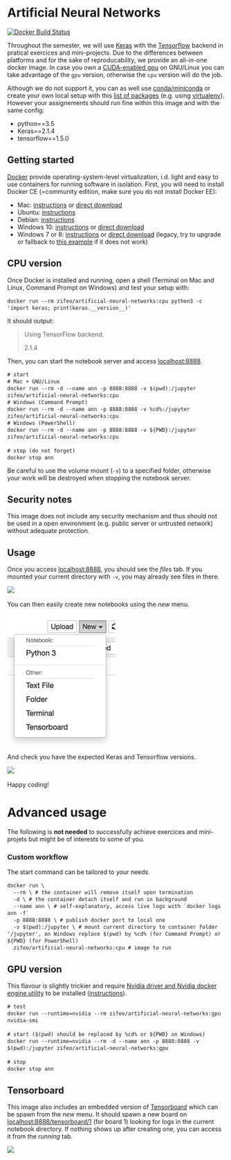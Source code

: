 # Artificial Neural Networks

[![Docker Build Status](https://img.shields.io/docker/build/zifeo/artificial-neural-networks.svg)](https://hub.docker.com/r/zifeo/artificial-neural-networks/)

Throughout the semester, we will use [Keras](https://keras.io) with the [Tensorflow](https://www.tensorflow.org) backend in pratical exercices and mini-projects. Due to the differences between platforms and for the sake of reproducability, we provide an all-in-one docker image. In case you own a [CUDA-enabled gpu](https://developer.nvidia.com/cuda-gpus) on GNU/Linux you can take advantage of the `gpu` version, otherwise the `cpu` version will do the job.

Although we do not support it, you can as well use [conda/miniconda](https://conda.io/docs/user-guide/getting-started.html) or create your own local setup with this [list of packages](https://github.com/zifeo/artificial-neural-networks/blob/master/Dockerfile.cpu#L26-L38) (e.g. using [virtualenv](https://virtualenv.pypa.io/en/stable/)). However your assignements should run fine within this image and with the same config:

- python==3.5
- Keras==2.1.4
- tensorflow==1.5.0 

## Getting started

[Docker](https://www.docker.com) provide operating-system-level virtualization, i.d. light and easy to use containers for running software in isolation. First, you will need to install Docker CE (=community edition, make sure you do not install Docker EE):

- Mac: [instructions](https://docs.docker.com/docker-for-mac/install/) or [direct download](https://download.docker.com/mac/stable/Docker.dmg)
- Ubuntu: [instructions](https://docs.docker.com/install/linux/docker-ce/ubuntu/)
- Debian: [instructions](https://docs.docker.com/install/linux/docker-ce/debian/)
- Windows 10: [instructions](https://docs.docker.com/docker-for-windows/install/) or [direct download](https://download.docker.com/win/stable/Docker%20for%20Windows%20Installer.exe)
- Windows 7 or 8: [instructions](https://docs.docker.com/toolbox/toolbox_install_windows/) or [direct download](https://download.docker.com/win/stable/DockerToolbox.exe) (legacy, try to upgrade or fallback to [this example](http://www.deeplearningitalia.com/en/installation/) if it does not work)

## CPU version

Once Docker is installed and running, open a shell (Terminal on Mac and Linux, Command Prompt on Windows) and test your setup with:

```shell
docker run --rm zifeo/artificial-neural-networks:cpu python3 -c 'import keras; print(keras.__version__)'
```

It should output:

> Using TensorFlow backend.
>
> 2.1.4

Then, you can start the notebook server and access [localhost:8888](http://localhost:8888).

```shell
# start
# Mac + GNU/Linux
docker run --rm -d --name ann -p 8888:8888 -v $(pwd):/jupyter zifeo/artificial-neural-networks:cpu 
# Windows (Command Prompt)
docker run --rm -d --name ann -p 8888:8888 -v %cd%:/jupyter zifeo/artificial-neural-networks:cpu 
# Windows (PowerShell)
docker run --rm -d --name ann -p 8888:8888 -v ${PWD}:/jupyter zifeo/artificial-neural-networks:cpu 

# stop (do not forget)
docker stop ann
```

Be careful to use the volume mount (`-v`) to a specified folder, otherwise your work will be destroyed when stopping the notebook server.

## Security notes

This image does not include any security mechanism and thus should not be used in a open environment (e.g. public server or untrusted network) without adequate protection.

## Usage

Once you access [localhost:8888](http://localhost:8888), you should see the *files* tab. If you mounted your current directory with `-v`, you may already see files in there.

![](screens/1.png)

You can then easily create new notebooks using the *new* menu.

![](screens/2.png)

And check you have the expected Keras and Tensorflow versions.

![](screens/3.png)

Happy coding!

# Advanced usage

The following is **not needed** to successfully achieve exercices and mini-projets but might be of interests to some of you.

### Custom workflow

The start command can be tailored to your needs.

```shell
docker run \
  --rm \ # the container will remove itself upon termination
  -d \ # the container detach itself and run in background
  --name ann \ # self-explanatory, access live logs with `docker logs ann -f`
  -p 8888:8888 \ # publish docker port to local one
  -v $(pwd):/jupyter \ # mount current directory to container folder '/jupyter', on Windows replace $(pwd) by %cd% (for Command Prompt) or ${PWD} (for PowerShell)
  zifeo/artificial-neural-networks:cpu # image to run
```

## GPU version

This flavour is slightly trickier and require [Nvidia driver and Nvidia docker engine utility](https://github.com/NVIDIA/nvidia-docker) to be installed ([instructions](https://github.com/NVIDIA/nvidia-docker/wiki/Installation-(version-2.0))).

```shell
# test
docker run --runtime=nvidia --rm zifeo/artificial-neural-networks:gpu nvidia-smi

# start ($(pwd) should be replaced by %cd% or ${PWD} on Windows)
docker run --runtime=nvidia --rm -d --name ann -p 8888:8888 -v $(pwd):/jupyter zifeo/artificial-neural-networks:gpu

# stop
docker stop ann
```

## Tensorboard

This image also includes an embedded version of [Tensorboard](https://www.tensorflow.org/programmers_guide/summaries_and_tensorboard) which can be spawn from the *new* menu. It should spawn a new board on [localhost:8888/tensorboard/1](http://localhost:8888/tensorboard/1) (for board 1) looking for logs in the current notebook directory. If nothing shows up after creating one, you can access it from the *running* tab.

![](screens/4.png)


